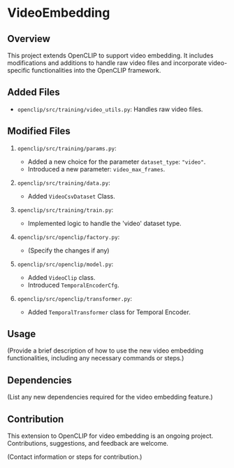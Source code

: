 # VideoEmbedding

## Overview
This project extends OpenCLIP to support video embedding. It includes modifications and additions to handle raw video files and incorporate video-specific functionalities into the OpenCLIP framework.

## Added Files
- `openclip/src/training/video_utils.py`: Handles raw video files.

## Modified Files
1. `openclip/src/training/params.py`:
   - Added a new choice for the parameter `dataset_type`: `"video"`.
   - Introduced a new parameter: `video_max_frames`.

2. `openclip/src/training/data.py`:
   - Added `VideoCsvDataset` Class.

3. `openclip/src/training/train.py`:
   - Implemented logic to handle the 'video' dataset type.

4. `openclip/src/openclip/factory.py`:
   - (Specify the changes if any)

5. `openclip/src/openclip/model.py`:
   - Added `VideoClip` class.
   - Introduced `TemporalEncoderCfg`.

6. `openclip/src/openclip/transformer.py`:
   - Added `TemporalTransformer` class for Temporal Encoder.

## Usage
(Provide a brief description of how to use the new video embedding functionalities, including any necessary commands or steps.)

## Dependencies
(List any new dependencies required for the video embedding feature.)

## Contribution
This extension to OpenCLIP for video embedding is an ongoing project. Contributions, suggestions, and feedback are welcome.

(Contact information or steps for contribution.)
